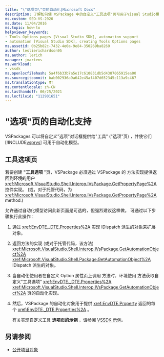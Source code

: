 ```yaml
---
title: "\"选项页\"页的自动化|Microsoft Docs"
description: 了解如何使 VSPackage 中的自定义"工具选项"页可用于Visual Studio模型。
ms.custom: SEO-VS-2020
ms.date: 11/04/2016
ms.topic: how-to
helpviewer_keywords:
- Tools Options pages [Visual Studio SDK], automation support
- automation [Visual Studio SDK], creating Tools Options pages
ms.assetid: 0b25b82c-7432-4e0a-9e84-350269ba8260
author: leslierichardson95
ms.author: lerich
manager: jmartens
ms.workload:
- vssdk
ms.openlocfilehash: 5a4f6b33b7a5e17c610831db5d4387065915ea00
ms.sourcegitcommit: bab002936a9a642e45af407d652345c113a9c467
ms.translationtype: MT
ms.contentlocale: zh-CN
ms.lasthandoff: 06/25/2021
ms.locfileid: "112901651"
---
```

# <a name="automation-support-for-options-pages"></a>"选项"页的自动化支持
VSPackages 可以将自定义"选项"对话框提供给"工具" ("选项"页) ，并使它们 [!INCLUDE[vsprvs](../../code-quality/includes/vsprvs_md.md)] 可用于自动化模型。

## <a name="tools-options-pages"></a>工具选项页
 若要创建 **"工具选项** "页，VSPackage 必须通过 VSPackage 的 方法实现提供返回到环境的用户 <xref:Microsoft.VisualStudio.Shell.Interop.IVsPackage.GetPropertyPage%2A> 控件实现。  (或，对于托管代码，为 <xref:Microsoft.VisualStudio.Shell.Interop.IVsPackage.GetPropertyPage%2A> method.) 

 允许通过自动化模型访问此新页面是可选的，但强烈建议这样做。 可通过以下步骤执行此操作：

1. 通过 <xref:EnvDTE._DTE.Properties%2A> 实现 IDispatch 派生的对象来扩展 对象。

2. 返回方法的实现 (或对于托管代码，该方法) <xref:Microsoft.VisualStudio.Shell.Interop.IVsPackage.GetAutomationObject%2A> <xref:Microsoft.VisualStudio.Shell.Package.GetAutomationObject%2A> IDispatch 派生的对象。

3. 当自动化使用者在自定义 Option 属性页上调用 方法时，环境使用 方法获取自定义"工具选项" <xref:EnvDTE._DTE.Properties%2A>  <xref:Microsoft.VisualStudio.Shell.Interop.IVsPackage.GetAutomationObject%2A> 页的自动化实现。 

4. 然后，VSPackage 的自动化对象用于提供 <xref:EnvDTE.Property> 返回的每个 <xref:EnvDTE._DTE.Properties%2A> 。

   有关实现自定义工具 **选项页的示例** ，请参阅 [VSSDK 示例](https://github.com/Microsoft/VSSDK-Extensibility-Samples)。

## <a name="see-also"></a>另请参阅
- [公开项目对象](../../extensibility/internals/exposing-project-objects.md)
